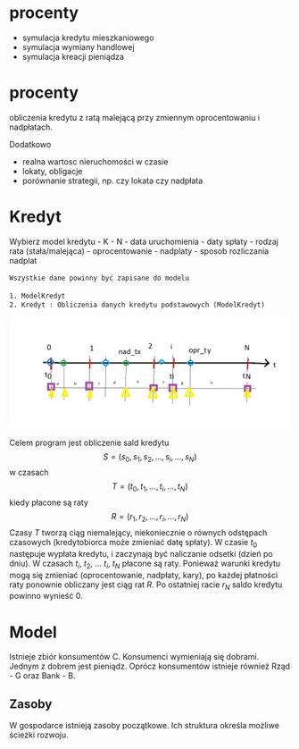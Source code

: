 # procenty

- symulacja kredytu mieszkaniowego
- symulacja wymiany handlowej
- symulacja kreacji pieniądza

# procenty

obliczenia kredytu z ratą malejącą przy zmiennym oprocentowaniu i nadpłatach.

Dodatkowo
 - realna wartosc nieruchomości w czasie
 - lokaty, obligacje
 - porównanie strategii, np. czy lokata czy nadpłata

 # Kredyt

 Wybierz model kredytu
    - K
    - N
    - data uruchomienia
    - daty spłaty
    - rodzaj rata (stała/malejąca)
    - oprocentowanie
    - nadplaty
    - sposob rozliczania nadplat


    Wszystkie dane powinny być zapisane do modelu

    1. ModelKredyt
    2. Kredyt : Obliczenia danych kredytu podstawowych (ModelKredyt) 

  ![alt text](docs/rys1.png)

Celem program jest obliczenie sald kredytu $$S = (s_0, s_1, s_2, ..., s_i, ..., s_N)$$  w czasach $$T = (t_0, t_1, ..., t_i, ..., t_N)$$ kiedy płacone są raty $$R = (r_1, r_2, ..., r_i, ..., r_N)$$
Czasy $T$ tworzą ciąg niemalejący, niekoniecznie o równych odstępach czasowych (kredytobiorca może zmieniać datę spłaty).
W czasie $t_0$ następuje wypłata kredytu, i zaczynają być naliczanie odsetki (dzień po dniu). W czasach $t_i$, $t_2$, ... $t_i$, $t_N$ płacone są raty. Ponieważ warunki kredytu mogą się zmieniać (oprocentowanie, nadpłaty, kary), po każdej płatności raty ponownie obliczany jest ciąg rat $R$. Po ostatniej racie $r_N$ saldo kredytu powinno wynieść $0$.


# Model

Istnieje zbiór konsumentów C. Konsumenci wymieniają się dobrami. Jednym z dobrem jest pieniądz. Oprócz konsumentów istnieje również Rząd - G oraz Bank - B.

## Zasoby

W gospodarce istnieją zasoby początkowe. Ich struktura określa możliwe ścieżki rozwoju.
